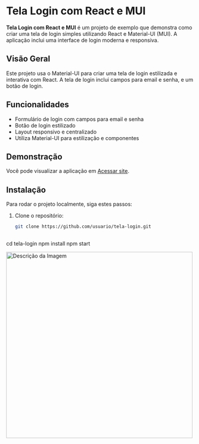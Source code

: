 # Tela Login com React e MUI

**Tela Login com React e MUI** é um projeto de exemplo que demonstra como criar uma tela de login simples utilizando React e Material-UI (MUI). A aplicação inclui uma interface de login moderna e responsiva.

## Visão Geral

Este projeto usa o Material-UI para criar uma tela de login estilizada e interativa com React. A tela de login inclui campos para email e senha, e um botão de login.

## Funcionalidades

- Formulário de login com campos para email e senha
- Botão de login estilizado
- Layout responsivo e centralizado
- Utiliza Material-UI para estilização e componentes

## Demonstração

Você pode visualizar a aplicação em [Acessar site](https://exemplo-tela-login.netlify.app).

## Instalação

Para rodar o projeto localmente, siga estes passos:

1. Clone o repositório:
   ```bash
   git clone https://github.com/usuario/tela-login.git
  
cd tela-login
npm install
npm start


<img src="https://github.com/user-attachments/assets/da543e28-4d5e-4158-9924-e8bd347971df" alt="Descrição da Imagem" width="500"/>
